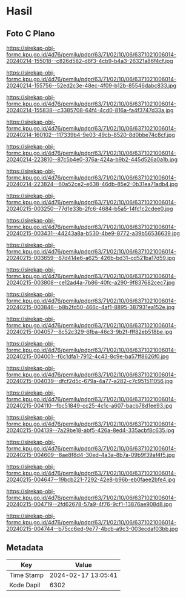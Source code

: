 # Hasil

## Foto C Plano

https://sirekap-obj-formc.kpu.go.id/4d76/pemilu/pdpr/63/71/02/10/06/6371021006014-20240214-155018--c826d582-d8f3-4cb9-b4a3-26321a86f4cf.jpg

https://sirekap-obj-formc.kpu.go.id/4d76/pemilu/pdpr/63/71/02/10/06/6371021006014-20240214-155756--52ed2c3e-48ec-4f09-b12b-85546dabc833.jpg

https://sirekap-obj-formc.kpu.go.id/4d76/pemilu/pdpr/63/71/02/10/06/6371021006014-20240214-155838--c3385708-64f4-4cd0-816a-fa4f3747d33a.jpg

https://sirekap-obj-formc.kpu.go.id/4d76/pemilu/pdpr/63/71/02/10/06/6371021006014-20240214-160102--117339b4-9e03-49cb-8520-8d0bbe74c8cf.jpg

https://sirekap-obj-formc.kpu.go.id/4d76/pemilu/pdpr/63/71/02/10/06/6371021006014-20240214-223810--87c5b4e0-376a-424a-b9b2-445d526a0a1b.jpg

https://sirekap-obj-formc.kpu.go.id/4d76/pemilu/pdpr/63/71/02/10/06/6371021006014-20240214-223824--60a52ce2-e638-46db-85e2-0b31ea71adb4.jpg

https://sirekap-obj-formc.kpu.go.id/4d76/pemilu/pdpr/63/71/02/10/06/6371021006014-20240215-003250--77d1e33b-2fc6-4684-b5a5-14fc1c2cdee0.jpg

https://sirekap-obj-formc.kpu.go.id/4d76/pemilu/pdpr/63/71/02/10/06/6371021006014-20240215-003431--44243a8a-b530-4be9-8772-a39b56536639.jpg

https://sirekap-obj-formc.kpu.go.id/4d76/pemilu/pdpr/63/71/02/10/06/6371021006014-20240215-003659--87d414e6-a625-426b-bd31-cd521ba17d59.jpg

https://sirekap-obj-formc.kpu.go.id/4d76/pemilu/pdpr/63/71/02/10/06/6371021006014-20240215-003808--ce12ad4a-7b86-40fc-a290-9f837682cec7.jpg

https://sirekap-obj-formc.kpu.go.id/4d76/pemilu/pdpr/63/71/02/10/06/6371021006014-20240215-003846--b8b2fd50-466c-4af1-8895-387931ea152e.jpg

https://sirekap-obj-formc.kpu.go.id/4d76/pemilu/pdpr/63/71/02/10/06/6371021006014-20240215-004057--8c52c329-6fba-46c3-9b2f-fff82eb518be.jpg

https://sirekap-obj-formc.kpu.go.id/4d76/pemilu/pdpr/63/71/02/10/06/6371021006014-20240215-004001--f6c1dfa1-7912-4c43-8c9e-ba57ff8626f0.jpg

https://sirekap-obj-formc.kpu.go.id/4d76/pemilu/pdpr/63/71/02/10/06/6371021006014-20240215-004039--dfcf2d5c-679a-4a77-a282-c7c951511056.jpg

https://sirekap-obj-formc.kpu.go.id/4d76/pemilu/pdpr/63/71/02/10/06/6371021006014-20240215-004110--fbc51849-cc25-4c1c-a607-bacb78d1ee93.jpg

https://sirekap-obj-formc.kpu.go.id/4d76/pemilu/pdpr/63/71/02/10/06/6371021006014-20240215-004139--7a29be18-abf5-426a-8ed4-335acbf8c635.jpg

https://sirekap-obj-formc.kpu.go.id/4d76/pemilu/pdpr/63/71/02/10/06/6371021006014-20240215-004609--8ae8f8d4-30ed-4a3a-8b7a-09b9f39af4f5.jpg

https://sirekap-obj-formc.kpu.go.id/4d76/pemilu/pdpr/63/71/02/10/06/6371021006014-20240215-004647--19bcb221-7292-42e8-b96b-eb0faee2bfe4.jpg

https://sirekap-obj-formc.kpu.go.id/4d76/pemilu/pdpr/63/71/02/10/06/6371021006014-20240215-004719--2fd62678-57a9-4f76-9cf1-13876ae908d8.jpg

https://sirekap-obj-formc.kpu.go.id/4d76/pemilu/pdpr/63/71/02/10/06/6371021006014-20240215-004744--b75cc6ed-9e77-4bcb-a9c3-003ecdaf03bb.jpg


## Metadata

| Key        | Value               |
| ---------- | ------------------- |
| Time Stamp | 2024-02-17 13:05:41 |
| Kode Dapil | 6302                |



